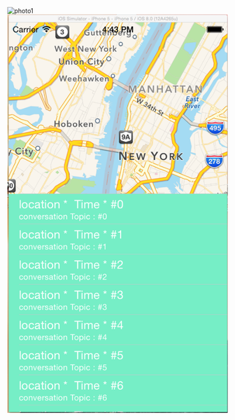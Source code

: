 ![photo1](https://github.com/mshanken/SwiftLearningJourney/blob/master/SwiftTesting/swiftTestingScreenShot.png?raw=true)
![photo2](https://github.com/hellohelloye/SwiftLearningJourney/blob/master/WhereToTalk/Screen%20Shot%202014-06-09%20at%204.43.44%20PM.png?raw=true)
